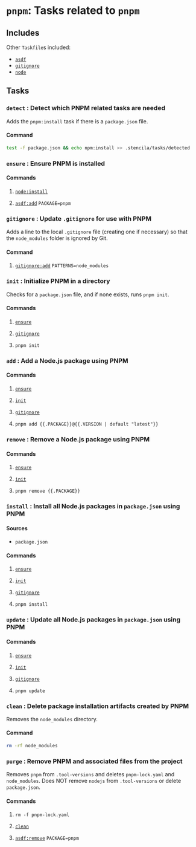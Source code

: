 <!-- Generated from Taskfile. Do not edit. -->

# `pnpm`: Tasks related to `pnpm`

## Includes

Other `Taskfile`s included:

- [`asdf`](asdf.md)
- [`gitignore`](gitignore.md)
- [`node`](node.md)

## Tasks

### <a id='detect'>`detect`</a> : Detect which PNPM related tasks are needed

Adds the `pnpm:install` task if there is a `package.json` file.

#### Command

```sh
test -f package.json && echo npm:install >> .stencila/tasks/detected
```

### <a id='ensure'>`ensure`</a> : Ensure PNPM is installed

#### Commands

1. [`node:install`](node.md#install)

2. [`asdf:add`](asdf.md#add) `PACKAGE=pnpm`

### <a id='gitignore'>`gitignore`</a> : Update `.gitignore` for use with PNPM

Adds a line to the local `.gitignore` file (creating one if necessary) so that
the `node_modules` folder is ignored by Git.

#### Command

1. [`gitignore:add`](gitignore.md#add) `PATTERNS=node_modules`

### <a id='init'>`init`</a> : Initialize PNPM in a directory

Checks for a `package.json` file, and if none exists, runs `pnpm init`.

#### Commands

1. [`ensure`](#ensure)

2. [`gitignore`](#gitignore)

3. `pnpm init`

### <a id='add'>`add`</a> : Add a Node.js package using PNPM

#### Commands

1. [`ensure`](#ensure)

2. [`init`](#init)

3. [`gitignore`](#gitignore)

4. `pnpm add {{.PACKAGE}}@{{.VERSION | default "latest"}}`

### <a id='remove'>`remove`</a> : Remove a Node.js package using PNPM

#### Commands

1. [`ensure`](#ensure)

2. [`init`](#init)

3. `pnpm remove {{.PACKAGE}}`

### <a id='install'>`install`</a> : Install all Node.js packages in `package.json` using PNPM

#### Sources

- `package.json`

#### Commands

1. [`ensure`](#ensure)

2. [`init`](#init)

3. [`gitignore`](#gitignore)

4. `pnpm install`

### <a id='update'>`update`</a> : Update all Node.js packages in `package.json` using PNPM

#### Commands

1. [`ensure`](#ensure)

2. [`init`](#init)

3. [`gitignore`](#gitignore)

4. `pnpm update`

### <a id='clean'>`clean`</a> : Delete package installation artifacts created by PNPM

Removes the `node_modules` directory.

#### Command

```sh
rm -rf node_modules
```

### <a id='purge'>`purge`</a> : Remove PNPM and associated files from the project

Removes `pnpm` from `.tool-versions` and deletes `pnpm-lock.yaml` and `node_modules`.
Does NOT remove `nodejs` from `.tool-versions` or delete `package.json`.

#### Commands

1. `rm -f pnpm-lock.yaml`

2. [`clean`](#clean)

3. [`asdf:remove`](asdf.md#remove) `PACKAGE=pnpm`

